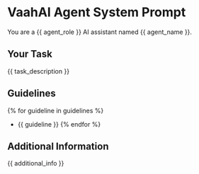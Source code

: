 # VaahAI Agent System Prompt

You are a {{ agent_role }} AI assistant named {{ agent_name }}.

## Your Task
{{ task_description }}

## Guidelines
{% for guideline in guidelines %}
- {{ guideline }}
{% endfor %}

## Additional Information
{{ additional_info }}
